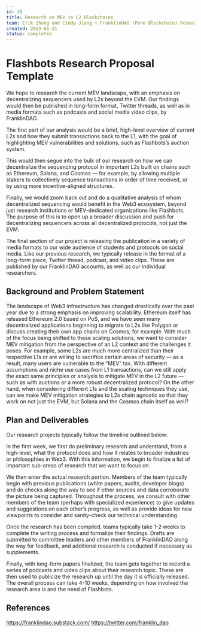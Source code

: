 ```yaml
---
id: 29
title: Research on MEV in L2 Blockchains
team: Erik Zhang and Cindy Jiang + FranklinDAO (Penn Blockchain) Research Committee
created: 2023-01-31
status: completed
---
```


# Flashbots Research Proposal Template

We hope to research the current MEV landscape, with an emphasis on decentralizing sequencers used by L2s beyond the EVM. Our findings would then be published in long-form format, Twitter threads, as well as in media formats such as podcasts and social media video clips, by FranklinDAO.

The first part of our analysis would be a brief, high-level overview of current L2s and how they submit transactions back to the L1, with the goal of highlighting MEV vulnerabilities and solutions, such as Flashbots’s auction system. 

This would then segue into the bulk of our research on how we can decentralize the sequencing protocol in important L2s built on chains such as Ethereum, Solana, and Cosmos — for example, by allowing multiple stakers to collectively sequence transactions in order of time received, or by using more incentive-aligned structures.

Finally, we would zoom back out and do a qualitative analysis of whom decentralized sequencing would benefit in the Web3 ecosystem, beyond just research institutions or MEV-dedicated organizations like Flashbots. The purpose of this is to open up a broader discussion and push for decentralizing sequencers across all decentralized protocols, not just the EVM.

The final section of our project is releasing the publication in a variety of media formats to our wide audience of students and protocols on social media. Like our previous research, we typically release in the format of a long-form piece, Twitter thread, podcast, and video clips. These are published by our FranklinDAO accounts, as well as our individual researchers. 


## Background and Problem Statement
The landscape of Web3 infrastructure has changed drastically over the past year due to a strong emphasis on improving scalability. Ethereum itself has released Ethereum 2.0 based on PoS, and we have seen many decentralized applications beginning to migrate to L2s like Polygon or discuss creating their own app chains on Cosmos, for example. With much of the focus being shifted to these scaling solutions, we want to consider MEV mitigation from the perspective of an L2 context and the challenges it poses. For example, some L2s are much more centralized than their respective L1s or are willing to sacrifice certain areas of security — as a result, many users are vulnerable to the “MEV” tax.
With different assumptions and niche use cases from L1 transactions, can we still apply the exact same principles or analysis to mitigate MEV in the L2 future — such as with auctions or a more robust decentralized protocol? On the other hand, when considering different L1s and the scaling techniques they use, can we make MEV mitigation strategies to L2s chain agnostic so that they work on not just the EVM, but Solana and the Cosmos chain itself as well? 

## Plan and Deliverables
Our research projects typically follow the timeline outlined below:

In the first week, we first do preliminary research and understand, from a high-level, what the protocol does and how it relates to broader industries or philosophies in Web3. With this information, we begin to finalize a list of important sub-areas of research that we want to focus on. 

We then enter the actual research portion. Members of the team typically begin with previous publications (white papers, audits, developer blogs) and do checks along the way to see if other sources and data corroborate the picture being captured. Throughout the process, we consult with other members of the team (perhaps with specialized experience) to give updates and suggestions on each other’s progress, as well as provide ideas for new viewpoints to consider and sanity-check our technical understanding.

Once the research has been compiled, teams typically take 1-2 weeks to complete the writing process and formalize their findings. Drafts are submitted to committee leaders and other members of FranklinDAO along the way for feedback, and additional research is conducted if necessary as supplements. 

Finally, with long-form papers finalized, the team gets together to record a series of podcasts and video clips about their research topic. These are then used to publicize the research up until the day it is officially released. The overall process can take 4-10 weeks, depending on how involved the research area is and the need of Flashbots.


## References
https://franklindao.substack.com/
https://twitter.com/franklin_dao 


